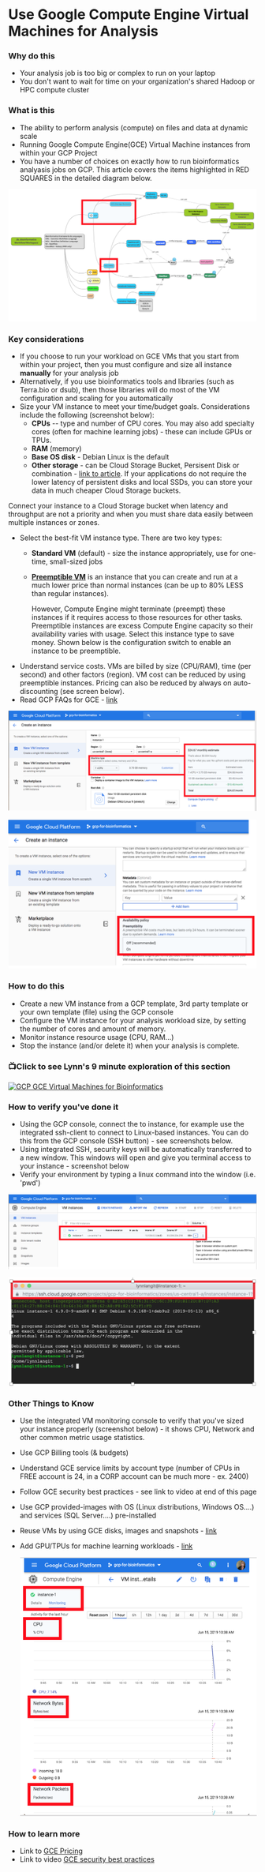 # Use Google Compute Engine Virtual Machines for Analysis 

### Why do this
 - Your analysis job is too big or complex to run on your laptop
 - You don't want to wait for time on your organization's shared Hadoop or HPC compute cluster

### What is this
 - The ability to perform analysis (compute) on files and data at dynamic scale 
 - Running Google Compute Engine(GCE) Virtual Machine instances from within your GCP Project
 - You have a number of choices on exactly how to run bioinformatics analyasis jobs on GCP. This article covers the items highlighted in RED SQUARES in the detailed diagram below. 

[![gce-path](/images/gce-path.png)]()


### Key considerations
 - If you choose to run your workload on GCE VMs that you start from within your project, then you must configure and size all instance **manually** for your analysis job
 - Alternatively, if you use bioinformatics tools and libraries (such as Terra.bio or dsub), then those libraries will do most of the VM configuration and scaling for you automatically  
 - Size your VM instance to meet your time/budget goals.  Considerations include the following (screenshot below):  
      - **CPUs** -- type and number of CPU cores.  You may also add specialty cores (often for machine learning jobs) - these can include GPUs or TPUs.
      - **RAM** (memory)
      - **Base OS disk** - Debian Linux is the default
      - **Other storage** - can be Cloud Storage Bucket, Persisent Disk or combination - [link to article](https://cloud.google.com/compute/docs/disks/). If your applications do not require the lower latency of persistent disks and local SSDs, you can store your data in much cheaper Cloud Storage buckets.

Connect your instance to a Cloud Storage bucket when latency and throughput are not a priority and when you must share data easily between multiple instances or zones.
- Select the best-fit VM instance type.  There are two key types:
    - **Standard VM** (default) - size the instance appropriately, use for one-time, small-sized jobs
    - **[Preemptible VM](https://cloud.google.com/compute/docs/instances/preemptible)** is an instance that you can create and run at a much lower price than normal instances (can be up to 80% LESS than regular instances). 
    
      However, Compute Engine might terminate (preempt) these instances if it requires access to those resources for other tasks. Preemptible instances are excess Compute Engine capacity so their availability varies with usage. Select this instance type to save money.  Shown below is the configuration switch to enable an instance to be preemptible.  
 - Understand service costs. VMs are billed by size (CPU/RAM), time (per second) and other factors (region).  VM cost can be reduced by using preemptible instances.  Pricing can also be reduced by always on auto-discounting (see screen below).
 - Read GCP FAQs for GCE - [link](https://cloud.google.com/compute/docs/faq)

 [![gcp-instance](/images/gce-instance.png)]()

 [![gcp-preempt](/images/preempt.png)]()

### How to do this
 - Create a new VM instance from a GCP template, 3rd party template or your own template (file) using the GCP console
 - Configure the VM instance for your analysis workload size, by setting the number of cores and amount of memory.
 - Monitor instance resource usage (CPU, RAM...)
 - Stop the instance (and/or delete it) when your analysis is complete.

 ### 📺Click to see Lynn's 9 minute exploration of this section  
[![GCP GCE Virtual Machines for Bioinformatics](http://img.youtube.com/vi/Nb5Lb5uwbng/0.jpg)](http://www.youtube.com/watch?v=Nb5Lb5uwbng "GCP GCE Virtual Machines for Bioinformatics")

### How to verify you've done it
 - Using the GCP console, connect the to instance, for example use the integrated ssh-client to connect to Linux-based instances.  You can do this from the GCP console (SSH button) - see screenshots below.  
 - Using integrated SSH, security keys will be automatically transferred to a new window. This windows will open and give you terminal access to your instance - screenshot below
 - Verify your environment by typing a linux command into the window (i.e. 'pwd')

  [![gce-connect](/images/gce-connect.png)]()

  [![ssh](/images/ssh.png)]()

### Other Things to Know
 - Use the integrated VM monitoring console to verify that you've sized your instance properly (screenshot below) - it shows CPU, Network and other common metric usage statistics.
 - Use GCP Billing tools (& budgets)
 - Understand GCE service limits by account type (number of CPUs in FREE account is 24, 
  in a CORP account can be much more - ex. 2400)
 - Follow GCE security best practices - see link to video at end of this page
 - Use GCP provided-images with OS (Linux distributions, Windows OS....) and services (SQL Server....) pre-installed
 - Reuse VMs by using GCE disks, images and snapshots - [link](https://cloud.google.com/compute/docs/instances/)
 - Add GPU/TPUs for machine learning workloads - [link](https://cloud.google.com/compute/docs/gpus/add-gpus)

   [![gce-monitor](/images/gce-monitor.png)]()

### How to learn more
 - Link to [GCE Pricing](https://cloud.google.com/compute/pricing#machinetype)
 - Link to video [GCE security best practices](https://www.youtube.com/watch?v=qDyjE1fIqkk)